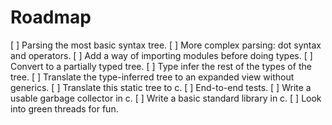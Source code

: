 
# Roadmap

[ ] Parsing the most basic syntax tree.
[ ] More complex parsing: dot syntax and operators.
[ ] Add a way of importing modules before doing types.
[ ] Convert to a partially typed tree.
[ ] Type infer the rest of the types of the tree.
[ ] Translate the type-inferred tree to an expanded view without generics.
[ ] Translate this static tree to c.
[ ] End-to-end tests.
[ ] Write a usable garbage collector in c.
[ ] Write a basic standard library in c.
[ ] Look into green threads for fun.
